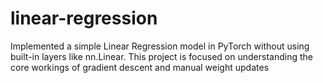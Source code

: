 # linear-regression
Implemented a simple Linear Regression model in PyTorch without using built-in layers like nn.Linear. This project is focused on understanding the core workings of gradient descent and manual weight updates
